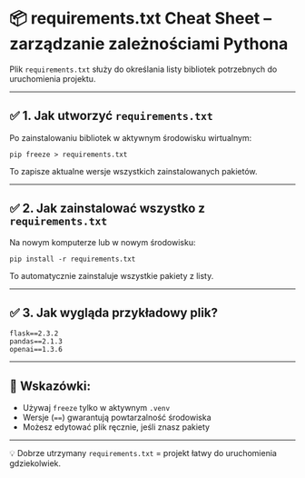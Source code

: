 # 📦 requirements.txt Cheat Sheet – zarządzanie zależnościami Pythona

Plik `requirements.txt` służy do określania listy bibliotek potrzebnych do uruchomienia projektu.

---

## ✅ 1. Jak utworzyć `requirements.txt`

Po zainstalowaniu bibliotek w aktywnym środowisku wirtualnym:
```
pip freeze > requirements.txt
```

To zapisze aktualne wersje wszystkich zainstalowanych pakietów.

---

## ✅ 2. Jak zainstalować wszystko z `requirements.txt`

Na nowym komputerze lub w nowym środowisku:
```
pip install -r requirements.txt
```

To automatycznie zainstaluje wszystkie pakiety z listy.

---

## ✅ 3. Jak wygląda przykładowy plik?

```
flask==2.3.2
pandas==2.1.3
openai==1.3.6
```

---

## 🧠 Wskazówki:

- Używaj `freeze` tylko w aktywnym `.venv`
- Wersje (`==`) gwarantują powtarzalność środowiska
- Możesz edytować plik ręcznie, jeśli znasz pakiety

---

💡 Dobrze utrzymany `requirements.txt` = projekt łatwy do uruchomienia gdziekolwiek.
